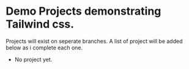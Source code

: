 # Demo Projects demonstrating Tailwind css.

Projects will exist on seperate branches. A list of project will be added below as i complete each one.

- No project yet.